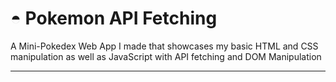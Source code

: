 # ◓ Pokemon API Fetching

A Mini-Pokedex Web App I made that showcases my basic HTML and CSS manipulation as well as JavaScript with API fetching and DOM Manipulation

---
